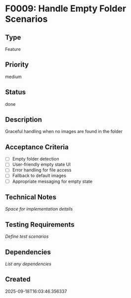 # F0009: Handle Empty Folder Scenarios

## Type
Feature

## Priority
medium

## Status
done

## Description
Graceful handling when no images are found in the folder

## Acceptance Criteria
- [ ] Empty folder detection
- [ ] User-friendly empty state UI
- [ ] Error handling for file access
- [ ] Fallback to default images
- [ ] Appropriate messaging for empty state

## Technical Notes
_Space for implementation details_

## Testing Requirements
_Define test scenarios_

## Dependencies
_List any dependencies_

## Created
2025-09-18T16:03:46.356337

